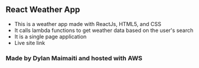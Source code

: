 ## React Weather App
- This is a weather app made with ReactJs, HTML5, and CSS
- It calls lambda functions to get weather data based on the user's search
- It is a single page application
- Live site link

### Made by Dylan Maimaiti and hosted with AWS